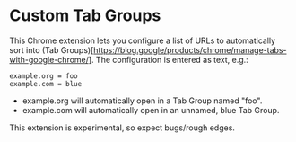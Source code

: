 # Custom Tab Groups

This Chrome extension lets you configure a list of URLs to automatically sort
into (Tab Groups)[https://blog.google/products/chrome/manage-tabs-with-google-chrome/].
The configuration is entered as text, e.g.:

```
example.org = foo
example.com = blue
```

* example.org will automatically open in a Tab Group named "foo".
* example.com will automatically open in an unnamed, blue Tab Group.

This extension is experimental, so expect bugs/rough edges.

